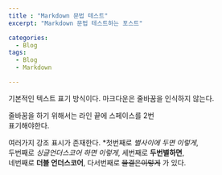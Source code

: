 ```yaml
---
title : "Markdown 문법 테스트"
excerpt: "Markdown 문법 테스트하는 포스트"

categories:
  - Blog
tags:
  - Blog
  - Markdown

---
```


기본적인 텍스트 표기 방식이다.
마크다운은 줄바꿈을 인식하지 않는다.

줄바꿈을 하기 위해서는 라인 끝에 스페이스를 2번  
표기해야한다.  


여러가지 강조 표시가 존재한다. *첫번째로 *별사이에 두면 이렇게*,  
두번째로 _싱글언더스코어 하면 이렇게_, 세번째로 **두번별하면**,  
네번째로 __더블 언더스코어__, 다서번째로 ~~물결은이렇게~~ 가 있다.
